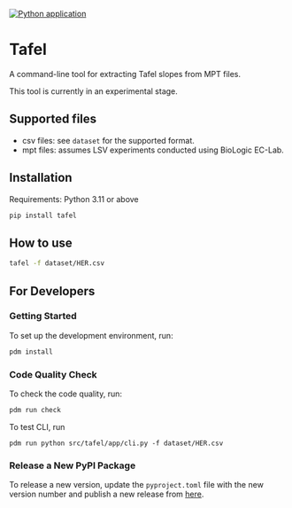 
[![Python application](https://github.com/kmu/tafel/actions/workflows/test.yaml/badge.svg)](https://github.com/kmu/tafel/actions/workflows/test.yaml)

# Tafel


A command-line tool for extracting Tafel slopes from MPT files.

This tool is currently in an experimental stage.

## Supported files

- csv files: see `dataset` for the supported format.
- mpt files: assumes LSV experiments conducted using BioLogic EC-Lab.

## Installation

Requirements: Python 3.11 or above

```bash
pip install tafel
```

## How to use

```bash
tafel -f dataset/HER.csv
```

## For Developers

### Getting Started

To set up the development environment, run:

```bash
pdm install
```

### Code Quality Check

To check the code quality, run:

```bash
pdm run check
```

To test CLI, run

```
pdm run python src/tafel/app/cli.py -f dataset/HER.csv
```

### Release a New PyPI Package

To release a new version, update the `pyproject.toml` file with the new version number and publish a new release from [here](https://github.com/kmu/tafel/releases/new).
